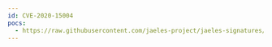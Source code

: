 ```yaml
---
id: CVE-2020-15004
pocs:
  - https://raw.githubusercontent.com/jaeles-project/jaeles-signatures/master/cves/ox-app-suite-xss-cve-2020-15004.yaml
---
```

